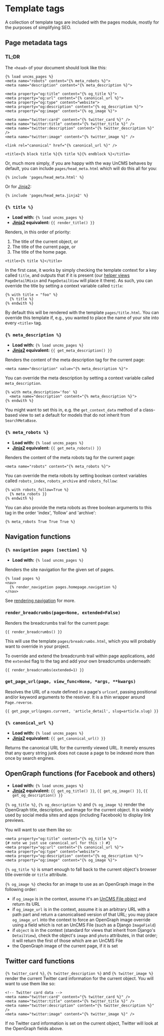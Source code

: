 # Template tags

A collection of template tags are included with the pages module, mostly for the purposes of simplifying SEO.

## Page metadata tags

### TL;DR

The `<head>` of your document should look like this:

```
{% load uncms_pages %}
<meta name="robots" content="{% meta_robots %}">
<meta name="description" content="{% meta_description %}">

<meta property="og:title" content="{% og_title %}">
<meta property="og:url" content="{% canonical_url %}">
<meta property="og:type" content="website">
<meta property="og:description" content="{% og_description %}">
<meta property="og:image" content="{% og_image %}">

<meta name="twitter:card" content="{% twitter_card %}" />
<meta name="twitter:title" content="{% twitter_title %}" />
<meta name="twitter:description" content="{% twitter_description %}" />
<meta name="twitter:image" content="{% twitter_image %}" />

<link rel="canonical" href="{% canonical_url %}" />

<title>{% block title %}{% title %}{% endblock %}</title>
```

Or,
much more simply,
if you are happy with the way UnCMS behaves by default,
you can include `pages/head_meta.html` which will do this all for you:

```
{% include 'pages/head_meta.html' %}
```

Or for [Jinja2](using-jinja2.md):

```
{% include 'pages/head_meta.jinja2' %}
```

### `{% title %}`

* **Load with:** `{% load uncms_pages %}`
* **[Jinja2](using-jinja2.md) equivalent:** `{{ render_title() }}`

Renders, in this order of priority:

1. The title of the current object, or
2. The title of the current page, or
3. The title of the home page.

```
<title>{% title %}</title>
```

In the first case, it works by simply checking the template context for a key called `title`, and outputs that if it is present
(our [helper views](helpers.md) `PageDetailMixin` and `PageDetailView` will place it there).
As such, you can override the title by setting a context variable called `title`:

```
{% with title = "foo" %}
  {% title %}
{% endwith %}
```

By default this will be rendered with the template `pages/title.html`.
You can override this template if, e.g., you wanted to place the name of your site into every `<title>` tag.

### `{% meta_description %}`

* **Load with:** `{% load uncms_pages %}`
* **[Jinja2](using-jinja2.md) equivalent:** `{{ get_meta_description() }}`

Renders the content of the meta description tag for the current page:

```
<meta name="description" value="{% meta_description %}">
```

You can override the meta description by setting a context variable called `meta_description`.

```
{% with meta_description='foo' %}
  <meta name="description" content="{% meta_description %}">
{% endwith %}
```
You might want to set this in, e.g. the `get_context_data` method of a class-based view to set a default for models that do not inherit from `SearchMetaBase`.

### `{% meta_robots %}`

* **Load with:** `{% load uncms_pages %}`
* **[Jinja2](using-jinja2.md) equivalent:** `{{ get_meta_robots() }}`


Renders the content of the meta robots tag for the current page:

```
<meta name="robots" content="{% meta_robots %}">
```

You can override the meta robots by setting boolean context variables called
`robots_index`, `robots_archive` and `robots_follow`:

```
{% with robots_follow=True %}
  {% meta_robots }}
{% endwith %}
```

You can also provide the meta robots as three boolean arguments to this
tag in the order 'index', 'follow' and 'archive':

```
{% meta_robots True True True %}
```

## Navigation functions

### `{% navigation pages [section] %}`

* **Load with:** `{% load uncms_pages %}`

Renders the site navigation for the given set of pages.

```
{% load pages %}
<nav>
  {% render_navigation pages.homepage.navigation %}
</nav>
```

See [rendering navigation](rendering-navigation.md) for more.


### `render_breadcrumbs(page=None, extended=False)`

Renders the breadcrumbs trail for the current page:

```
{{ render_breadcrumbs() }}
```

This will use the template `pages/breadcrumbs.html`, which you will probably want to override in your project.

To override and extend the breadcrumb trail within page applications, add the `extended` flag to the tag and add your own breadcrumbs underneath:

```
{{ render_breadcrumbs(extended=1) }}
```

### `get_page_url(page, view_func=None, *args, **kwargs)`

Resolves the URL of a route defined in a page's `urlconf`, passing positional and/or keyword arguments to the resolver.
It is a thin wrapper around `Page.reverse`.

```
{{ get_page_url(pages.current, 'article_detail', slug=article.slug) }}
```

### `{% canonical_url %}`

* **Load with:** `{% load uncms_pages %}`
* **[Jinja2](using-jinja2.md) equivalent:** `{{ get_canonical_url() }}`

Returns the canonical URL for the currently viewed URL.
It merely ensures that any query string junk does not cause a page to be indexed more than once by search engines.

## OpenGraph functions (for Facebook and others)
* **Load with:** `{% load uncms_pages %}`
* **[Jinja2](using-jinja2.md) equivalent:** `{{ get_og_title() }}`, `{{ get_og_image() }}`, `{{ get_og_description() }}`


`{% og_title %}`, `{% og_description %}` and `{% og_image %}` render the OpenGraph title, description, and image for the current object.
It is widely used by social media sites and apps (including Facebook) to display link previews.

You will want to use them like so:

```
<meta property="og:title" content="{% og_title %}">
{# note we just use canonical_url for this :) #}
<meta property="og:url" content="{% canonical_url %}">
<meta property="og:type" content="website">
<meta property="og:description" content="{% og_description %}">
<meta property="og:image" content="{% og_image %}">
```

`{% og_title %}` is smart enough to fall back to the current object's browser title override or `title` attribute.

`{% og_image %}` checks for an image to use as an OpenGraph image in the following order:

* if `og_image` is in the context, assume it's an [UnCMS File object](media-library.md) and return its URL
* if `og_image_url` is in the context, assume it is an arbitrary URL with a path part and return a canonicalised version of that URL; you may place `og_image_url` into the context to force an OpenGraph image override using a field which is not an UnCMS File (such as a Django `ImageField`)
* if `object` is in the context (standard for views that inherit from Django's `DetailView`), check the object's `image` and `photo` attributes, in that order; it will return the first of those which are an UnCMS File
* the OpenGraph image of the current page, if it is set

## Twitter card functions

`{% twitter_card %}`, `{% twitter_description %}` and `{% twitter_image %}` render the current Twitter card information for the current object. You will want to use them like so:

```
<!-- Twitter card data -->
<meta name="twitter:card" content="{% twitter_card %}" />
<meta name="twitter:title" content="{% twitter_title %}" />
<meta name="twitter:description" content="{% twitter_description %}" />
<meta name="twitter:image" content="{% twitter_image %}" />
```

If no Twitter card information is set on the current object, Twitter will look at the OpenGraph fields above.
